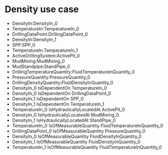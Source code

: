 # Density use case
- DensityIn:DensityIn_0
- TemperatureIn:TemperatureIn_0
- DrillingDataPoint:DrillingDataPoint_0
- DensityIn:DensityIn_1
- SPP:SPP_0
- TemperatureIn:TemperatureIn_1
- ActiveDrillingSystem:ActivePit_0
- MudMixing:MudMixing_0
- MudStandpipe:StandPipe_0
- DrillingTemperatureQuantity:FluidTemperatureInQuantity_0
- PressureQuantity:PressureQuantity_0
- DrillingDensityQuantity:FluidDensityInQuantity_0
- DensityIn_0 IsDependentOn TemperatureIn_0
- DensityIn_0 IsDependentOn DrillingDataPoint_0
- DensityIn_1 IsDependentOn SPP_0
- DensityIn_1 IsDependentOn TemperatureIn_1
- TemperatureIn_0 IsHydraulicallyLocatedAt ActivePit_0
- DensityIn_0 IsHydraulicallyLocatedAt MudMixing_0
- DensityIn_1 IsHydraulicallyLocatedAt StandPipe_0
- TemperatureIn_0 IsOfMeasurableQuantity FluidTemperatureInQuantity_0
- DrillingDataPoint_0 IsOfMeasurableQuantity PressureQuantity_0
- DensityIn_0 IsOfMeasurableQuantity FluidDensityInQuantity_0
- DensityIn_1 IsOfMeasurableQuantity FluidDensityInQuantity_0
- TemperatureIn_1 IsOfMeasurableQuantity FluidTemperatureInQuantity_0
